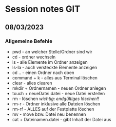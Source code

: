 # Session notes GIT

## 08/03/2023

### Allgemeine Befehle

- pwd - an welcher Stelle/Ordner sind wir
- cd - ordner wechseln
- ls - alle Elemente im Ordner anzeigen
- ls-la - auch versteckte Elemente anzeigen
- cd .. - einen Ordner nach oben
- command + k - alles aus Terminal löschen
- clear - alles clearen
- mkdir + Ordnernamen - neuen Ordner anlegen
- touch + neueDatei.datei - neue Datei erstellen
- rm - löschen _wichtig: endgültiges löschen!!_
- rm-r - Ordner inklusive alle Dateien löschen
- rm-rf - ALLES auf der Festplatte löschen
- mv - move bzw. Datei neu benennen
- cat + Dateinamen.datei - gibt Inhalt der Datei aus
